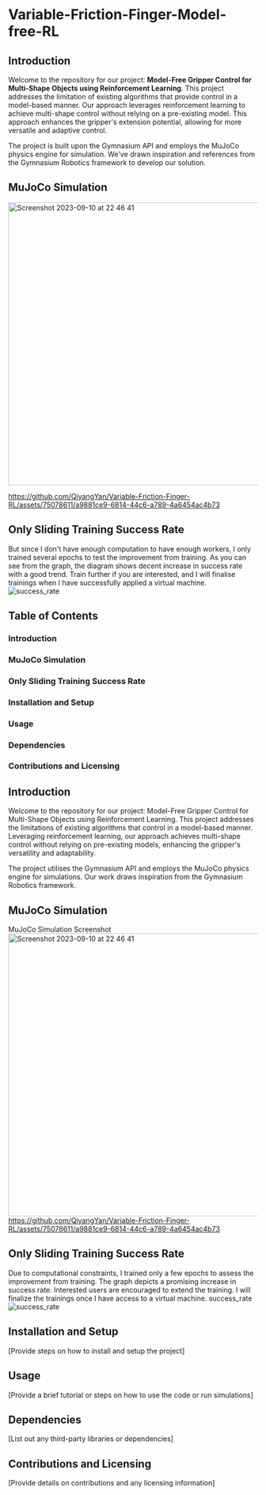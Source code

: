 # Variable-Friction-Finger-Model-free-RL

## Introduction
Welcome to the repository for our project: **Model-Free Gripper Control for Multi-Shape Objects using Reinforcement Learning**. This project addresses the limitation of existing algorithms that provide control in a model-based manner. Our approach leverages reinforcement learning to achieve multi-shape control without relying on a pre-existing model. This approach enhances the gripper's extension potential, allowing for more versatile and adaptive control.

The project is built upon the Gymnasium API and employs the MuJoCo physics engine for simulation. We've drawn inspiration and references from the Gymnasium Robotics framework to develop our solution.


## MuJoCo Simulation
<img width="570" alt="Screenshot 2023-09-10 at 22 46 41" src="https://github.com/QiyangYan/Variable-Friction-Finger-RL/assets/75078611/0a40eec6-518b-4f9e-b2f9-e57088f07416">

https://github.com/QiyangYan/Variable-Friction-Finger-RL/assets/75078611/a9881ce9-6814-44c6-a789-4a6454ac4b73


## Only Sliding Training Success Rate
But since I don't have enough computation to have enough workers, I only trained several epochs to test the improvement from training. As you can see from the graph, the diagram shows decent increase in success rate with a good trend. Train further if you are interested, and I will finalise trainings when I have successfully applied a virtual machine.
![success_rate](https://github.com/QiyangYan/Variable-Friction-Finger-RL/assets/75078611/cfa36bd0-937b-4663-97f7-0692fa50e07f)



## Table of Contents

### Introduction
### MuJoCo Simulation
### Only Sliding Training Success Rate
### Installation and Setup
### Usage
### Dependencies
### Contributions and Licensing

## Introduction
Welcome to the repository for our project: Model-Free Gripper Control for Multi-Shape Objects using Reinforcement Learning. This project addresses the limitations of existing algorithms that control in a model-based manner. Leveraging reinforcement learning, our approach achieves multi-shape control without relying on pre-existing models, enhancing the gripper's versatility and adaptability.

The project utilises the Gymnasium API and employs the MuJoCo physics engine for simulations. Our work draws inspiration from the Gymnasium Robotics framework.

## MuJoCo Simulation
MuJoCo Simulation Screenshot
<img width="570" alt="Screenshot 2023-09-10 at 22 46 41" src="https://github.com/QiyangYan/Variable-Friction-Finger-RL/assets/75078611/0a40eec6-518b-4f9e-b2f9-e57088f07416">
https://github.com/QiyangYan/Variable-Friction-Finger-RL/assets/75078611/a9881ce9-6814-44c6-a789-4a6454ac4b73

## Only Sliding Training Success Rate
Due to computational constraints, I trained only a few epochs to assess the improvement from training. The graph depicts a promising increase in success rate. Interested users are encouraged to extend the training. I will finalize the trainings once I have access to a virtual machine.
success_rate
![success_rate](https://github.com/QiyangYan/Variable-Friction-Finger-RL/assets/75078611/cfa36bd0-937b-4663-97f7-0692fa50e07f)

## Installation and Setup
[Provide steps on how to install and setup the project]

## Usage
[Provide a brief tutorial or steps on how to use the code or run simulations]

## Dependencies
[List out any third-party libraries or dependencies]

## Contributions and Licensing
[Provide details on contributions and any licensing information]
